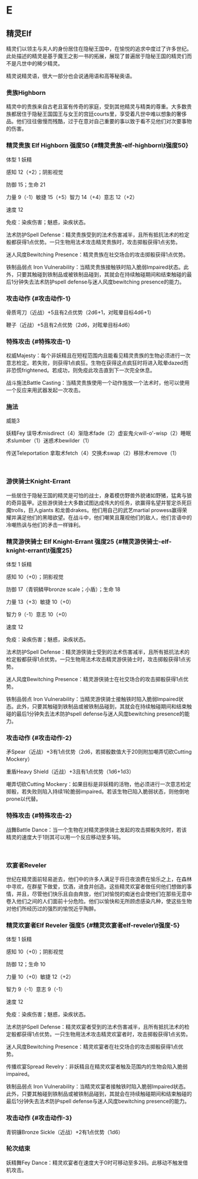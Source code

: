 # E

## 精灵Elf

精灵们以领主与夫人的身份居住在隐秘王国中，在愉悦的追求中度过了许多世纪。此处描述的精灵是基于魔王之影一书的拓展，展现了普遍居于隐秘王国的精灵们而不是凡世中的稀少精灵。

精灵说精灵语，很大一部分也会说通用语和高等秘奥语。

### 贵族Highborn

精灵中的贵族来自古老且富有传奇的家庭，受到其他精灵与精类的尊重。大多数贵族都居住于隐秘王国国王与女王的宫廷courts里，享受着凡世中难以想象的奢侈品。他们往往傲慢而残酷，过于在意对自己重要的事以致于看不见他们对次要事物的伤害。

### 精灵贵族 Elf Highborn 强度50 {#精灵贵族-elf-highborn\\t强度50}

体型 1 妖精

感知 12（+2）；阴影视觉

防御 15；生命 21

力量 9（-1）敏捷 15（+5）智力 14（+4）意志 12（+2）

速度 12

免疫：染疾伤害；魅惑，染疾状态。

法术防护Spell
Defense：精灵贵族受到的法术伤害减半，且所有抵抗法术的检定骰都获得1点优势。一只生物用法术攻击精灵贵族时，攻击掷骰获得1点劣势。

迷人风度Bewitching Presence：精灵贵族在社交场合的攻击掷骰获得1点优势。

铁制品弱点 Iron
Vulnerability：当精灵贵族接触铁时陷入脆弱Impaired状态。此外，只要其触碰到铁制品或被铁制品碰到，其就会在持续触碰期间和结束触碰的最后1分钟失去法术防护spell
defense与迷人风度bewitching presence的能力。

### 攻击动作 {#攻击动作-1}

骨质弯刀（近战）+5且有2点优势（2d6+1，对眩晕目标4d6+1）

鞭子（近战）+5且有2点优势（2d6，对眩晕目标4d6）

### 特殊攻击 {#特殊攻击-1}

权威Majesty：每个非妖精且在短程范围内且能看见精灵贵族的生物必须进行一次意志检定。若失败，则获得1点疯狂。生物在获得这点疯狂时将进入眩晕dazed而非恐慌frightened。若成功，则免疫此攻击直到下一次完全休息。

战斗施法Battle
Casting：当精灵贵族使用一个动作施放一个法术时，他可以使用一个反应来用武器发起一次攻击。

### 施法

威能3

妖精Fey
误导术misdirect（4）渐隐术fade（2）虚妄鬼火will-o\'-wisp（2）睡眠术slumber（1）迷惑术bewilder（1）

传送Teleportation 拿取术fetch（4）交换术swap（2）移除术remove（1）

 

### 游侠骑士Knight-Errant

一些居住于隐秘王国的精灵是可怕的战士，身着模仿野兽外貌诸如野猪，猛禽与狼的奇异盔甲。这些游侠骑士大多数试图达成伟大的任务，欲赢得名望并誓定杀死巨魔trolls，巨人giants
和龙兽drakes。他们用自己的武艺martial
prowess赢得荣耀并满足他们的黑暗欲望。在战斗中，他们嘲笑且蔑视他们的敌人，他们言语中的冷嘲热讽与他们的矛击一样锋利。

### 精灵游侠骑士 Elf Knight-Errant 强度25 {#精灵游侠骑士-elf-knight-errant\\t强度25}

体型 1 妖精

感知 10（+0）；阴影视觉

防御 17（青铜鳞甲bronze scale；小盾）；生命 18

力量 13（+3）敏捷 10（+0）

智力 9（-1）意志 10（+0）

速度 12

免疫：染疾伤害；魅惑，染疾状态。

法术防护Spell
Defense：精灵游侠骑士受到的法术伤害减半，且所有抵抗法术的检定骰都获得1点优势。一只生物用法术攻击精灵游侠骑士时，攻击掷骰获得1点劣势。

迷人风度Bewitching
Presence：精灵游侠骑士在社交场合的攻击掷骰获得1点优势。

铁制品弱点 Iron
Vulnerability：当精灵游侠骑士接触铁时陷入脆弱Impaired状态。此外，只要其触碰到铁制品或被铁制品碰到，其就会在持续触碰期间和结束触碰的最后1分钟失去法术防护spell
defense与迷人风度bewitching presence的能力。

### 攻击动作 {#攻击动作-2}

矛Spear（近战）+3有1点优势（2d6，若掷骰数值大于20则附加嘲弄切砍Cutting
Mockery）

重盾Heavy Shield（近战）+3且有1点优势（1d6+1d3）

嘲弄切砍Cutting
Mockery：如果目标是非妖精的活物，他必须进行一次意志检定掷骰，若失败则陷入持续1轮脆弱impaired。若该生物已陷入脆弱状态，则他倒地prone以代替。

### 特殊攻击 {#特殊攻击-2}

战舞Battle
Dance：当一个生物在对精灵游侠骑士发起的攻击掷骰失败时，若该精灵的速度大于1则其可以用一个反应移动至多1码。

 

### 欢宴者Reveler

世纪在精灵面前轻易逝去，他们中的许多人满足于将日夜浪费在愉乐之上，在森林中寻欢，在群星下做爱，饮酒，进食并创造。这些精灵欢宴者做任何他们想做的事情，并且，尽管他们快乐且自由奔放，他们对愉悦的痴迷也会使他们在那些无意中卷入他们之间的人们面前十分危险。他们以愉快和无所顾虑感染凡种，使这些生物对他们所经历过的强烈的愉悦近乎陶醉。

### 精灵欢宴者Elf Reveler 强度5 {#精灵欢宴者elf-reveler\\t强度-5}

体型 1 妖精

感知 10（+0）；阴影视觉

防御 12；生命 10

力量 10（+0）敏捷 12（+2）

智力 9（-1）意志 9（-1）

速度 12

免疫：染疾伤害；魅惑，染疾状态。

法术防护Spell
Defense：精灵欢宴者受到的法术伤害减半，且所有抵抗法术的检定骰都获得1点优势。一只生物用法术攻击精灵欢宴者时，攻击掷骰获得1点劣势。

迷人风度Bewitching Presence：精灵欢宴者在社交场合的攻击掷骰获得1点优势。

传播欢宴Spread
Revelry：非妖精且在精灵欢宴者触及范围内的生物会陷入脆弱impaired。

铁制品弱点 Iron
Vulnerability：当精灵欢宴者接触铁时陷入脆弱Impaired状态。此外，只要其触碰到铁制品或被铁制品碰到，其就会在持续触碰期间和结束触碰的最后1分钟失去法术防护spell
defense与迷人风度bewitching presence的能力。

### 攻击动作 {#攻击动作-3}

青铜镰Bronze Sickle（近战）+2有1点优势（1d6）

### 轮次结束

妖精舞Fey
Dance：精灵欢宴者在速度大于0时可移动至多2码。此移动不触发借机攻击。
